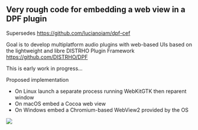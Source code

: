 Very rough code for embedding a web view in a DPF plugin
--------------------------------------------------------

Supersedes https://github.com/lucianoiam/dpf-cef

Goal is to develop multiplatform audio plugins with web-based UIs based on the
lightweight and libre DISTRHO Plugin Framework https://github.com/DISTRHO/DPF

This is early work in progress...


Proposed implementation

* On Linux launch a separate process running WebKitGTK then reparent window
* On macOS embed a Cocoa web view
* On Windows embed a Chromium-based WebView2 provided by the OS


![](https://user-images.githubusercontent.com/930494/117108530-9e1db480-ad83-11eb-94f3-c40579fcbc2f.png)
